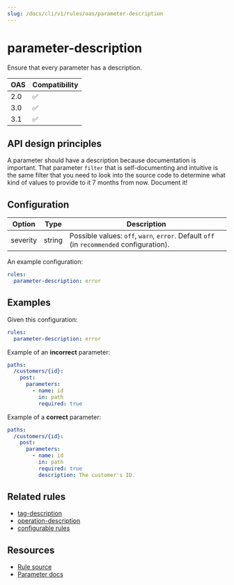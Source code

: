 ```yaml
---
slug: /docs/cli/v1/rules/oas/parameter-description
---
```


# parameter-description

Ensure that every parameter has a description.

| OAS | Compatibility |
| --- | ------------- |
| 2.0 | ✅            |
| 3.0 | ✅            |
| 3.1 | ✅            |

## API design principles

A parameter should have a description because documentation is important.
That parameter `filter` that is self-documenting and intuitive is the same filter that you need to look into the source code to determine what kind of values to provide to it 7 months from now.
Document it!

## Configuration

| Option   | Type   | Description                                                                              |
| -------- | ------ | ---------------------------------------------------------------------------------------- |
| severity | string | Possible values: `off`, `warn`, `error`. Default `off` (in `recommended` configuration). |

An example configuration:

```yaml
rules:
  parameter-description: error
```

## Examples

Given this configuration:

```yaml
rules:
  parameter-description: error
```

Example of an **incorrect** parameter:

```yaml
paths:
  /customers/{id}:
    post:
      parameters:
        - name: id
          in: path
          required: true
```

Example of a **correct** parameter:

```yaml
paths:
  /customers/{id}:
    post:
      parameters:
        - name: id
          in: path
          required: true
          description: The customer's ID.
```

## Related rules

- [tag-description](./tag-description.md)
- [operation-description](./operation-description.md)
- [configurable rules](../configurable-rules.md)

## Resources

- [Rule source](https://github.com/Redocly/redocly-cli/blob/main/packages/core/src/rules/common/parameter-description.ts)
- [Parameter docs](https://redocly.com/docs/openapi-visual-reference/parameter/)
